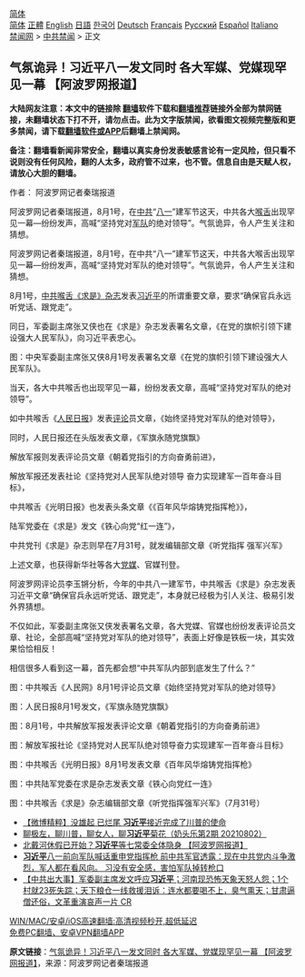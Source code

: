  <!-- 面包屑导航 --> <div class="breadcrumb"><!-- GTranslate: https://gtranslate.io/ -->  <div class="switcher notranslate">  <div class="selected">  <a href="#" onclick="return false;"> 简体</a>  </div>  <div class="option">  <a href="https://www.bannedbook.org" onclick="doGTranslate('zh-CN|zh-CN');jQuery('div.switcher div.selected a').html(jQuery(this).html());return false;" title="简体中文" class="nturl selected"> 简体</a>  <a href="https://www.bannedbook.org/zh-tw/" onclick="doGTranslate('zh-CN|zh-TW');jQuery('div.switcher div.selected a').html(jQuery(this).html());return false;" title="繁體中文" class="nturl"> 正體</a>  <a href="https://www.bannedbook.org/en/" onclick="doGTranslate('zh-CN|en');jQuery('div.switcher div.selected a').html(jQuery(this).html());return false;" title="English" class="nturl"> English</a>  <a href="https://www.bannedbook.org/ja/" onclick="doGTranslate('zh-CN|ja');jQuery('div.switcher div.selected a').html(jQuery(this).html());return false;" title="日本語" class="nturl"> 日語</a>  <a href="https://www.bannedbook.org/ko/" onclick="doGTranslate('zh-CN|ko');jQuery('div.switcher div.selected a').html(jQuery(this).html());return false;" title="한국어" class="nturl"> 한국어</a>  <a href="https://www.bannedbook.org/de/" onclick="doGTranslate('zh-CN|de');jQuery('div.switcher div.selected a').html(jQuery(this).html());return false;" title="Deutsch" class="nturl"> Deutsch</a>  <a href="https://www.bannedbook.org/fr/" onclick="doGTranslate('zh-CN|fr');jQuery('div.switcher div.selected a').html(jQuery(this).html());return false;" title="Français" class="nturl"> Français</a>  <a href="https://www.bannedbook.org/ru/" onclick="doGTranslate('zh-CN|ru');jQuery('div.switcher div.selected a').html(jQuery(this).html());return false;" title="Русский" class="nturl"> Русский</a>  <a href="https://www.bannedbook.org/es/" onclick="doGTranslate('zh-CN|es');jQuery('div.switcher div.selected a').html(jQuery(this).html());return false;" title="Español" class="nturl"> Español</a>  <a href="https://www.bannedbook.org/it/" onclick="doGTranslate('zh-CN|it');jQuery('div.switcher div.selected a').html(jQuery(this).html());return false;" title="Italiano" class="nturl"> Italiano</a>  </div>  </div>      <div class='breadcrumb-sub'><!-- Breadcrumb NavXT 6.3.0 --> <a href="https://www.bannedbook.org/" class="home">禁闻网</a> &gt; <a href="https://www.bannedbook.org/bnews/cbnews/" class="category">中共禁闻</a> &gt; 正文</div></div><h2>气氛诡异！习近平八一发文同时 各大军媒、党媒现罕见一幕 【阿波罗网报道】</h2> <p class="notice"><b>大陆网友注意：本文中的链接除 <a href="https://github.com/bannedbook/fanqiang" >翻墙</a>软件下载和<a href="https://github.com/killgcd/justmysocks/blob/master/README.md">翻墙推荐</a>链接外全部为禁网链接，未翻墙状态下打不开，请勿点击。此为文字版禁闻，欲看图文视频完整版和更多禁闻，请下载<a href="https://github.com/bannedbook/fanqiang">翻墙软件或APP</a>后翻墙上禁闻网。</p><p>备注：翻墙看新闻非常安全，翻墙以真实身份发表敏感言论有一定风险，但只看不说则没有任何风险，翻的人太多，政府管不过来，也不管。信息自由是天赋人权，请放心大胆的翻墙。</b></p>  <div class="entry"> <p>作者： 阿波罗网记者秦瑞报道</p> <p id="summary">阿波罗网记者秦瑞报道，8月1号，在<a href="https://www.bannedbook.org/bnews/tag/%e4%b8%ad%e5%85%b1/" class="st_tag internal_tag" rel="tag" title="标签 中共 下的日志">中共</a>“<a href="https://www.bannedbook.org/bnews/tag/%E5%85%AB%E4%B8%80/" class="st_tag internal_tag" rel="tag" title="标签 八一 下的日志">八一</a>”建军节这天，中共各大<a href="https://www.bannedbook.org/bnews/tag/%E5%96%89%E8%88%8C/" class="st_tag internal_tag" rel="tag" title="标签 喉舌 下的日志">喉舌</a>出现罕见一幕&#8212;纷纷发声，高喊“坚持党对<a href="https://www.bannedbook.org/bnews/tag/%E5%86%9B%E9%98%9F/" class="st_tag internal_tag" rel="tag" title="标签 军队 下的日志">军队</a>的绝对领导”。气氛诡异，令人产生关注和猜想。</p> <p>阿波罗网记者秦瑞报道，8月1号，在中共“八一”建军节这天，中共各大喉舌出现罕见一幕&#8212;纷纷发声，高喊“坚持党对军队的绝对领导”。气氛诡异，令人产生关注和猜想。</p> <p>8月1号，<a href="https://www.bannedbook.org/bnews/tag/%e4%b8%ad%e5%85%b1%e5%96%89%e8%88%8c/" class="st_tag internal_tag" rel="tag" title="标签 中共喉舌 下的日志">中共喉舌</a><a href="https://www.bannedbook.org/bnews/tag/%e3%80%8a%e6%b1%82%e6%98%af%e3%80%8b/" class="st_tag internal_tag" rel="tag" title="标签 《求是》 下的日志">《求是》</a><a href="https://www.bannedbook.org/bnews/tag/%e6%9d%82%e5%bf%97/" class="st_tag internal_tag" rel="tag" title="标签 杂志 下的日志">杂志</a>发表<a href="https://www.bannedbook.org/bnews/tag/%e4%b9%a0%e8%bf%91%e5%b9%b3/" class="st_tag internal_tag" rel="tag" title="标签 习近平 下的日志">习近平</a>的所谓重要文章，要求“确保官兵永远听党话、跟党走”。</p> <p>同日，军委副主席张又侠也在《求是》杂志发表署名文章，《在党的旗帜引领下建设强大人民军队》，向习近平表忠心。</p> <p>图：中央军委副主席张又侠8月1号发表署名文章《在党的旗帜引领下建设强大人民军队》。</p>  <p>当天，各大中共喉舌也出现罕见一幕，纷纷发表文章，高喊“坚持党对军队的绝对领导”。</p> <p>如中共喉舌《<span class='wp_keywordlink'><a href="https://www.bannedbook.org/forum2/topic109.html" title="透视人民日报" target="_blank">人民日报</a></span>》发表<span class='wp_keywordlink_affiliate'><a href="https://www.bannedbook.org/bnews/comments/" title="新闻评论" target="_blank">评论</a></span>员文章，《始终坚持党对军队的绝对领导》，</p> <p>同时，人民日报还在头版发表文章，《军旗永随党旗飘》</p> <p>解放军报则发表评论员文章《朝着党指引的方向奋勇前进》，</p> <p>解放军报还发表社论《坚持党对人民军队绝对领导 奋力实现建军一百年奋斗目标》，</p> <p>中共喉舌《光明日报》也发表头条文章《《百年风华熔铸党指挥枪》》，</p>  <p>陆军党委在《求是》发文《铁心向党“红一连”》，</p> <p>中共党刊《求是》杂志则早在7月31号，就发编辑部文章《听党指挥 强军兴军》</p> <p>上述文章，也获得新华社等各大<a href="https://www.bannedbook.org/bnews/tag/%E5%85%9A%E5%AA%92/" class="st_tag internal_tag" rel="tag" title="标签 党媒 下的日志">党媒</a>、官媒刊登。</p> <p>阿波罗网评论员李玉锵分析，今年的中共八一建军节，中共喉舌《求是》杂志发表习近平文章“确保官兵永远听党话、跟党走”，本身就已经极为引人关注、极易引发外界猜想。</p> <p>不仅如此，军委副主席张又侠发表署名文章，各大党媒、官媒也纷纷发表评论员文章、社论，全部高喊“坚持党对军队的绝对领导”，表面上好像是铁板一块，其实效果恰恰相反！</p> <p>相信很多人看到这一幕，首先都会想“中共军队内部到底发生了什么？”</p>  <p>图：中共喉舌《人民网》8月1号评论员文章《始终坚持党对军队的绝对领导》</p> <p>图：人民日报8月1号发文，《军旗永随党旗飘》</p> <p>图：8月1号，中共解放军报发表评论文章《朝着党指引的方向奋勇前进》</p> <p>图：解放军报社论《坚持党对人民军队绝对领导奋力实现建军一百年奋斗目标》</p> <p>图：中共喉舌《光明日报》8月1号发表文章《百年风华熔铸党指挥枪》</p> <p>图：中共陆军党委在求是杂志发表文章《铁心向党红一连》</p>  <p>图：中共喉舌《求是》杂志编辑部文章《听党指挥强军兴军》（7月31号）</p> <ul class='op-related-articles' title='相关阅读'> <li><a href='https://www.bannedbook.org/bnews/comments/20210802/1598641.html' target='_blank'>【微博精粹】没雄起 已烂尾 <b>习近平</b>接近完成了川普的使命</a></li> <li><a href='https://www.bannedbook.org/bnews/bannedvideo/20210802/1598640.html' target='_blank'>聊极左，聊川普，聊女人，聊<b>习近平</b>菊花（奶头乐第2期 20210802）</a></li> <li><a href='https://www.bannedbook.org/bnews/cbnews/20210802/1598626.html' target='_blank'>北戴河休假已开始？<b>习近平</b>等七常委全体隐身 【阿波罗网报道】</a></li> <li><a href='https://www.bannedbook.org/bnews/bannedvideo/20210802/1598508.html' target='_blank'><b>习近平</b>八一前向军队喊话重申党指挥枪  前中共军官透露：现在中共党内斗争激烈，军人都在看风向。  习没有安全感，害怕军队掉转枪口</a></li> <li><a href='https://www.bannedbook.org/bnews/bannedvideo/20210802/1598478.html' target='_blank'>【中共出大事】军委副主席发文呼应<b>习近平</b>；河南现恐怖天象天怒人怨；1个村就23死失踪；天下粮仓一线救援泪诉：连水都要喝不上，臭气熏天；甘肃逼僧还俗，文革重演哀声一片 CR</a></li> </ul> <p class="texttj"> <a href="https://github.com/bannedbook/fanqiang/wiki/V2ray%E6%9C%BA%E5%9C%BA" target="_blank">WIN/MAC/安卓/iOS高速翻墙:高清视频秒开,超低延迟</a><br/> <a href="https://github.com/bannedbook/fanqiang/wiki/%E7%A6%81%E9%97%BB%E7%BD%91%E5%AE%89%E5%8D%93%E7%BF%BB%E5%A2%99%E6%96%B0%E9%97%BBAPP" target="_blank">免费PC翻墙、安卓VPN翻墙APP</a></p><p> <b>原文链接</b>：<a class="src_link" href="https://www.aboluowang.com/2021/0802/1627379.html" target="_blank">气氛诡异！习近平八一发文同时 各大军媒、党媒现罕见一幕 【阿波罗网报道】</a>，来源：阿波罗网记者秦瑞报道 </p><a name='sharetosocial'></a>  <div style="margin-bottom:5px;padding-bottom:5px;clear:both"> <div id="archive-pix-1" class="banner-ads"> <!-- AuctionX Display platform tag START --> <div id="26318x728x90x621x_ADSLOT2" clicktrack="%%CLICK_URL_ESC%%"></div> <!-- AuctionX Display platform tag END --> </div> <div id="archive-pix-2" class="banner-ads"> <!-- AuctionX Display platform tag START --> <div id="26315x300x250x621x_ADSLOT2" clicktrack="%%CLICK_URL_ESC%%"></div> <!-- AuctionX Display platform tag END --> </div> </div>  <div id="archive-pix-1" class="banner-ads"> <!-- AuctionX Display platform tag START --> <div id="26318x728x90x621x_ADSLOT3" clicktrack="%%CLICK_URL_ESC%%"></div> <!-- AuctionX Display platform tag END --> </div> </div><!--END ENTRY--> 